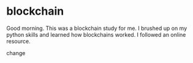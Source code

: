 # blockchain
  
Good morning.  This was a blockchain study for me.  I brushed up on my python skills and learned how blockchains worked.  I followed an online resource.  

change


